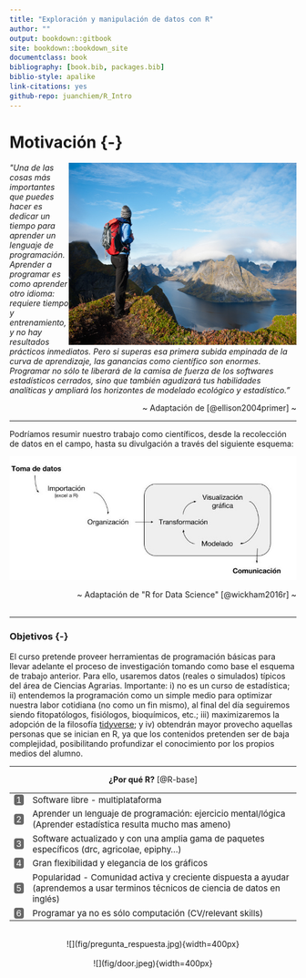```yaml
--- 
title: "Exploración y manipulación de datos con R"
author: ""
output: bookdown::gitbook
site: bookdown::bookdown_site
documentclass: book
bibliography: [book.bib, packages.bib]
biblio-style: apalike
link-citations: yes
github-repo: juanchiem/R_Intro
---
```







# Motivación {-}

<img src="fig/top.jpg" width="400" height="320" align="right" alt="Cover image" />

*"Una de las cosas más importantes que puedes hacer es dedicar un tiempo para aprender un lenguaje de programación. Aprender a programar es como aprender otro idioma: requiere tiempo y entrenamiento, y no hay resultados prácticos inmediatos. Pero si superas esa primera subida empinada de la curva de aprendizaje, las ganancias como científico son enormes. Programar no sólo te liberará de la camisa de fuerza de los softwares estadísticos cerrados, sino que también agudizará tus habilidades analíticas y ampliará los horizontes de modelado ecológico y estadístico.”*


<div style="text-align: right">  ~ Adaptación de [@ellison2004primer] ~ </div>

---

Podríamos resumir nuestro trabajo como científicos, desde la recolección de datos en el campo, hasta su divulgación a través del siguiente esquema:

![](fig/workflow.jpg) 

<div style="text-align: right">  ~ Adaptación de "R for Data Science" [@wickham2016r] ~ </div>

</br>

---

### Objetivos {-}

El curso pretende proveer herramientas de programación básicas para llevar adelante el proceso de investigación tomando como base el esquema de trabajo anterior. Para ello, usaremos datos (reales o simulados) típicos del área de Ciencias Agrarias. Importante: i) no es un curso de estadística; ii) entendemos la programación como un simple medio para optimizar nuestra labor cotidiana (no como un fin mismo), al final del día seguiremos siendo fitopatólogos, fisiólogos,  bioquímicos, etc.; iii) maximizaremos la adopción de la filosofía [tidyverse](https://www.tidyverse.org/); y iv) obtendrán mayor provecho aquellas personas que se inician en R, ya que los contenidos pretenden ser de baja complejidad, posibilitando profundizar el conocimiento por los propios medios del alumno. 

<hr>

<div style="text-align: center">
<b>¿Por qué R?</b> [@R-base]
</div>


<table class="table table-striped table-hover table-condensed table-responsive" style="font-size: 15px; width: auto !important; margin-left: auto; margin-right: auto;">
 
<tbody>
  <tr>
   <td style="text-align:left;"> <span style="-webkit-transform: rotate(0deg); -moz-transform: rotate(0deg); -ms-transform: rotate(0deg); -o-transform: rotate(0deg); transform: rotate(0deg); display: inline-block; "><span style="     color: white !important;border-radius: 4px; padding-right: 4px; padding-left: 4px; background-color: #666666 !important;text-align: c;">1</span></span> </td>
   <td style="text-align:left;"> Software libre - multiplataforma </td>
  </tr>
  <tr>
   <td style="text-align:left;"> <span style="-webkit-transform: rotate(0deg); -moz-transform: rotate(0deg); -ms-transform: rotate(0deg); -o-transform: rotate(0deg); transform: rotate(0deg); display: inline-block; "><span style="     color: white !important;border-radius: 4px; padding-right: 4px; padding-left: 4px; background-color: #666666 !important;text-align: c;">2</span></span> </td>
   <td style="text-align:left;"> Aprender un lenguaje de programación: ejercicio mental/lógica (Aprender estadística resulta mucho mas ameno) </td>
  </tr>
  <tr>
   <td style="text-align:left;"> <span style="-webkit-transform: rotate(0deg); -moz-transform: rotate(0deg); -ms-transform: rotate(0deg); -o-transform: rotate(0deg); transform: rotate(0deg); display: inline-block; "><span style="     color: white !important;border-radius: 4px; padding-right: 4px; padding-left: 4px; background-color: #666666 !important;text-align: c;">3</span></span> </td>
   <td style="text-align:left;"> Software actualizado y con una amplia gama de paquetes específicos (drc, agricolae, epiphy…) </td>
  </tr>
  <tr>
   <td style="text-align:left;"> <span style="-webkit-transform: rotate(0deg); -moz-transform: rotate(0deg); -ms-transform: rotate(0deg); -o-transform: rotate(0deg); transform: rotate(0deg); display: inline-block; "><span style="     color: white !important;border-radius: 4px; padding-right: 4px; padding-left: 4px; background-color: #666666 !important;text-align: c;">4</span></span> </td>
   <td style="text-align:left;"> Gran flexibilidad y elegancia de los gráficos </td>
  </tr>
  <tr>
   <td style="text-align:left;"> <span style="-webkit-transform: rotate(0deg); -moz-transform: rotate(0deg); -ms-transform: rotate(0deg); -o-transform: rotate(0deg); transform: rotate(0deg); display: inline-block; "><span style="     color: white !important;border-radius: 4px; padding-right: 4px; padding-left: 4px; background-color: #666666 !important;text-align: c;">5</span></span> </td>
   <td style="text-align:left;"> Popularidad - Comunidad activa y creciente dispuesta a ayudar (aprendemos a usar terminos técnicos de ciencia de datos en inglés) </td>
  </tr>
  <tr>
   <td style="text-align:left;"> <span style="-webkit-transform: rotate(0deg); -moz-transform: rotate(0deg); -ms-transform: rotate(0deg); -o-transform: rotate(0deg); transform: rotate(0deg); display: inline-block; "><span style="     color: white !important;border-radius: 4px; padding-right: 4px; padding-left: 4px; background-color: #666666 !important;text-align: c;">6</span></span> </td>
   <td style="text-align:left;"> Programar ya no es sólo computación (CV/relevant skills) </td>
  </tr>
</tbody>
</table>

</br>

<center>
![](fig/pregunta_respuesta.jpg){width=400px}
</center>

</br>

<center>
![](fig/door.jpeg){width=400px}
</center>

</br>
